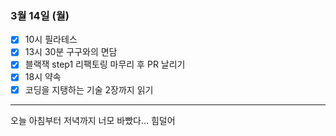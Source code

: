 ### 3월 14일 (월)
- [x] 10시 필라테스
- [x] 13시 30분 구구와의 면담
- [x] 블랙잭 step1 리팩토링 마무리 후 PR 날리기
- [x] 18시 약속
- [x] 코딩을 지탱하는 기술 2장까지 읽기
---
오늘 아침부터 저녁까지 너모 바빴다... 힘덜어